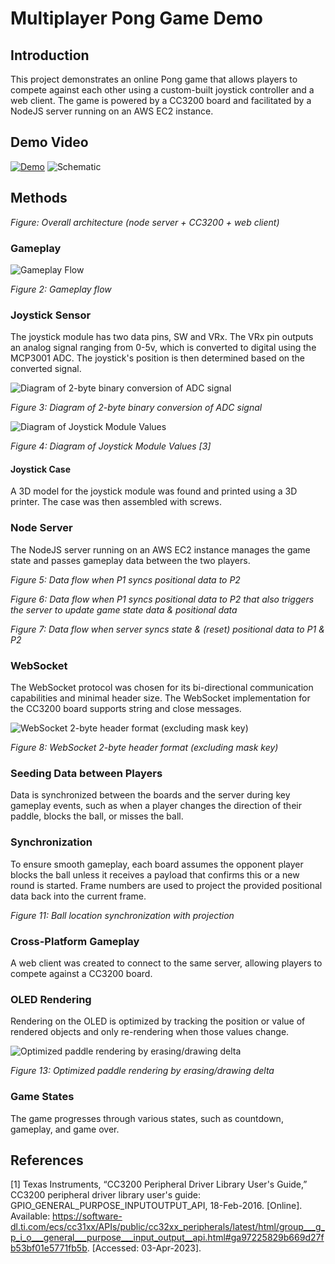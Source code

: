 
# Multiplayer Pong Game Demo

## Introduction

This project demonstrates an online Pong game that allows players to compete against each other using a custom-built joystick controller and a web client. The game is powered by a CC3200 board and facilitated by a NodeJS server running on an AWS EC2 instance.

## Demo Video
[![Demo](https://i.ytimg.com/vi/7d6nEgtiEZs/maxresdefault.jpg)](https://youtu.be/7d6nEgtiEZs "Demo")
![Schematic](EEC-172-Lab-6-Schematic.png)
## Methods


*Figure: Overall architecture (node server + CC3200 + web client)*

### Gameplay

![Gameplay Flow](game-flow.drawio.png)

*Figure 2: Gameplay flow*

### Joystick Sensor

The joystick module has two data pins, SW and VRx. The VRx pin outputs an analog signal ranging from 0-5v, which is converted to digital using the MCP3001 ADC. The joystick's position is then determined based on the converted signal.

![Diagram of 2-byte binary conversion of ADC signal](binary-diagram.drawio.png)

*Figure 3: Diagram of 2-byte binary conversion of ADC signal*

![Diagram of Joystick Module Values](https://components101.com/sites/default/files/inline-images/Joystick-Module-Analog-Output.png)

*Figure 4: Diagram of Joystick Module Values [3]*

#### Joystick Case

A 3D model for the joystick module was found and printed using a 3D printer. The case was then assembled with screws.

### Node Server

The NodeJS server running on an AWS EC2 instance manages the game state and passes gameplay data between the two players.


*Figure 5: Data flow when P1 syncs positional data to P2*



*Figure 6: Data flow when P1 syncs positional data to P2 that also triggers the server to update game state data & positional data*



*Figure 7: Data flow when server syncs state & (reset) positional data to P1 & P2*

### WebSocket

The WebSocket protocol was chosen for its bi-directional communication capabilities and minimal header size. The WebSocket implementation for the CC3200 board supports string and close messages.

![WebSocket 2-byte header format (excluding mask key)](websocket.drawio.png)

*Figure 8: WebSocket 2-byte header format (excluding mask key)*

### Seeding Data between Players

Data is synchronized between the boards and the server during key gameplay events, such as when a player changes the direction of their paddle, blocks the ball, or misses the ball.

### Synchronization

To ensure smooth gameplay, each board assumes the opponent player blocks the ball unless it receives a payload that confirms this or a new round is started. Frame numbers are used to project the provided positional data back into the current frame.



*Figure 11: Ball location synchronization with projection*

### Cross-Platform Gameplay

A web client was created to connect to the same server, allowing players to compete against a CC3200 board.

### OLED Rendering

Rendering on the OLED is optimized by tracking the position or value of rendered objects and only re-rendering when those values change.

![Optimized paddle rendering by erasing/drawing delta](paddle-draw.drawio.png)

*Figure 13: Optimized paddle rendering by erasing/drawing delta*

### Game States

The game progresses through various states, such as countdown, gameplay, and game over.

## References

[1] Texas Instruments, “CC3200 Peripheral Driver Library User's Guide,” CC3200 peripheral driver library user's guide: GPIO_GENERAL_PURPOSE_INPUTOUTPUT_API, 18-Feb-2016. [Online]. Available: https://software-dl.ti.com/ecs/cc31xx/APIs/public/cc32xx_peripherals/latest/html/group___g_p_i_o___general___purpose___input_output__api.html#ga97225829b669d27fb53bf01e5771fb5b. [Accessed: 03-Apr-2023].
